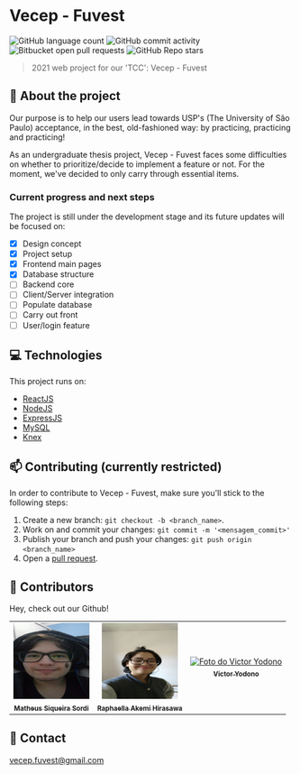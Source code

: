 # Vecep - Fuvest

![GitHub language count](https://img.shields.io/github/languages/count/vecep/vecep-fuvest?style=for-the-badge)
![GitHub commit activity](https://img.shields.io/github/commit-activity/w/vecep/vecep-fuvest?style=for-the-badge)
![Bitbucket open pull requests](https://img.shields.io/bitbucket/pr/vecep/vecep-fuvest?style=for-the-badge)
![GitHub Repo stars](https://img.shields.io/github/stars/vecep/vecep-fuvest?style=for-the-badge)

> 2021 web project for our 'TCC': Vecep - Fuvest

## :book: About the project
Our purpose is to help our users lead towards USP's (The University of São Paulo) acceptance, in the best, old-fashioned way: by practicing, practicing and practicing!

As an undergraduate thesis project, Vecep - Fuvest faces some difficulties on whether to prioritize/decide to implement a feature or not. For the moment, we've decided to only carry through essential items.

### Current progress and next steps

The project is still under the development stage and its future updates will be focused on:

- [x] Design concept
- [x] Project setup
- [x] Frontend main pages
- [x] Database structure
- [ ] Backend core
- [ ] Client/Server integration
- [ ] Populate database
- [ ] Carry out front
- [ ] User/login feature

## 💻 Technologies
This project runs on:

* [ReactJS](https://reactjs.org/)
* [NodeJS](https://nodejs.org/en/about/)
* [ExpressJS](https://expressjs.com/pt-br/)
* [MySQL](https://www.mysql.com/why-mysql/)
* [Knex](https://knexjs.org/)

## 📫 Contributing **(currently restricted)**
In order to contribute to Vecep - Fuvest, make sure you'll stick to the following steps:

1. Create a new branch: `git checkout -b <branch_name>`.
2. Work on and commit your changes: `git commit -m '<mensagem_commit>'`
3. Publish your branch and push your changes: `git push origin <branch_name>`
4. Open a [pull request](https://help.github.com/en/github/collaborating-with-issues-and-pull-requests/creating-a-pull-request).

## 🤝 Contributors

Hey, check out our Github!

<table>
  <tr>
    <td align="center">
      <a href="https://github.com/01matheus10">
        <img src="./client/src/images/team/sordi.jpeg" style="width: 135px; height: 135px;" alt="Foto do Matheus Siqueira Sordi"/><br />
        <sub>
          <b>Matheus Siqueira Sordi</b>
        </sub>
      </a>
    </td>
    <td align="center">
      <a href="https://github.com/Hirasawa01">
        <img src="./client/src/images/team/hirasawa.jpeg" style="width: 135px; height: 135px;" alt="Foto da Raphaella Akemi Hirasawa"/><br />
        <sub>
          <b>Raphaella Akemi Hirasawa</b>
        </sub>
      </a>
    </td>
    <td align="center">
      <a href="https://github.com/yodono">
        <img src="./client/src/images/team/yodono.png" style="width: 135px; height: 135px;" alt="Foto do Victor Yodono"/><br />
        <sub>
          <b>Victor Yodono</b>
        </sub>
      </a>
    </td>
  </tr>
</table>

## 💬 Contact
vecep.fuvest@gmail.com
